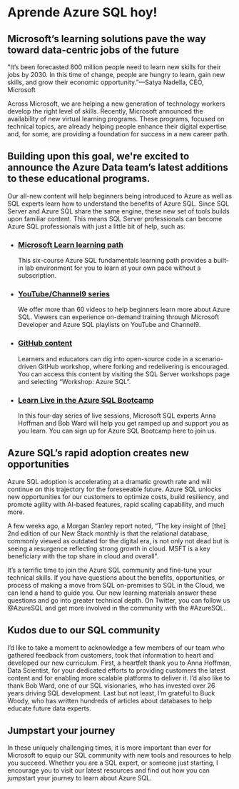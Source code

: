 # Aprende Azure SQL hoy!


## Microsoft’s learning solutions pave the way toward data-centric jobs of the future

"It’s been forecasted 800 million people need to learn new skills for their jobs by 2030. In this time of change, people are hungry to learn, gain new skills, and grow their economic opportunity.”—Satya Nadella, CEO, Microsoft

Across Microsoft, we are helping a new generation of technology workers develop the right level of skills. Recently, Microsoft announced the availability of new virtual learning programs. These programs, focused on technical topics, are already helping people enhance their digital expertise and, for some, are providing a foundation for success in a new career path.

## Building upon this goal, we're excited to announce the Azure Data team’s latest additions to these educational programs.

Our all-new content will help beginners being introduced to Azure as well as SQL experts learn how to understand the benefits of Azure SQL. Since SQL Server and Azure SQL share the same engine, these new set of tools builds upon familiar content. This means SQL Server professionals can become Azure SQL professionals with just a little bit of help, such as:

* ### [Microsoft Learn learning path](https://docs.microsoft.com/en-us/learn/paths/azure-sql-fundamentals/?WT.mc_id=azuresql4beg_azuresql-blog-learn)
  This six-course Azure SQL fundamentals learning path provides a built-in lab environment for you to learn at your own pace without a subscription.

* ### [YouTube/Channel9 series](https://www.youtube.com/playlist?list=PLlrxD0HtieHi5c9-i_Dnxw9vxBY-TqaeN&WT.mc_id=azuresql4beg_azuresql-ch9-niner)
  We offer more than 60 videos to help beginners learn more about Azure SQL. Viewers can experience on-demand training through Microsoft Developer and Azure SQL playlists on YouTube and Channel9.

* ### [GitHub content](https://github.com/microsoft/sqlworkshops-azuresqlworkshop)
  Learners and educators can dig into open-source code in a scenario-driven GitHub workshop, where forking and redelivering is encouraged. You can access this content by visiting the SQL Server workshops page and selecting “Workshop: Azure SQL”.

* ### [Learn Live in the Azure SQL Bootcamp](https://channel9.msdn.com/Shows/Data-Exposed/Register-Now-Azure-SQL-Bootcamp-LIVE-with-Bob-Ward-and-Anna-Hoffman?WT.mc_id=azuresql4beg_azuresql-learnlive-video)
  In this four-day series of live sessions, Microsoft SQL experts Anna Hoffman and Bob Ward will help you get ramped up and support you as you learn. You can sign up for Azure SQL Bootcamp here to join us.
  
## Azure SQL’s rapid adoption creates new opportunities
Azure SQL adoption is accelerating at a dramatic growth rate and will continue on this trajectory for the foreseeable future. Azure SQL unlocks new opportunities for our customers to optimize costs, build resiliency, and promote agility with AI-based features, rapid scaling capability, and much more.

A few weeks ago, a Morgan Stanley report noted, “The key insight of [the] 2nd edition of our New Stack monthly is that the relational database, commonly viewed as outdated for the digital era, is not only not dead but is seeing a resurgence reflecting strong growth in cloud. MSFT is a key beneficiary with the top share in cloud and overall".

It’s a terrific time to join the Azure SQL community and fine-tune your technical skills. If you have questions about the benefits, opportunities, or process of making a move from SQL on-premises to SQL in the Cloud, we can lend a hand to guide you. Our new learning materials answer these questions and go into greater technical depth. On Twitter, you can follow us @AzureSQL and get more involved in the community with the #AzureSQL.

## Kudos due to our SQL community 

I’d like to take a moment to acknowledge a few members of our team who gathered feedback from customers, took that information to heart and developed our new curriculum. First, a heartfelt thank you to Anna Hoffman, Data Scientist, for your dedicated efforts to providing customers the latest content and for enabling more scalable platforms to deliver it. I’d also like to thank Bob Ward, one of our SQL visionaries, who has invested over 26 years driving SQL development. Last but not least, I’m grateful to Buck Woody, who has written hundreds of articles about databases to help educate future data experts.

## Jumpstart your journey

In these uniquely challenging times, it is more important than ever for Microsoft to equip our SQL community with new tools and resources to help you succeed. Whether you are a SQL expert, or someone just starting, I encourage you to visit our latest resources and find out how you can jumpstart your journey to learn about Azure SQL.
